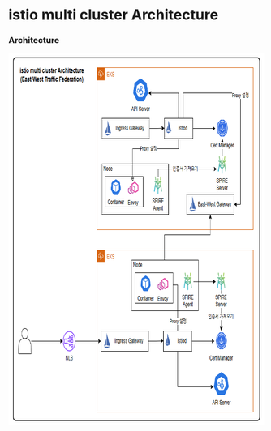 # istio multi cluster Architecture

### Architecture 
<img src="image.png" alt="architecture.com" width="806" height="733">